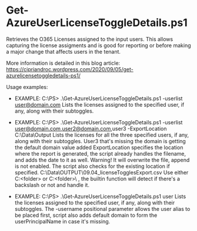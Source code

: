 # Get-AzureUserLicenseToggleDetails.ps1
Retrieves the O365 Licenses assigned to the input users. This allows capturing the license assigments and is good for reporting or before making a major change that affects users in the tenant.

More information is detailed in this blog article:
https://cipriandroc.wordpress.com/2020/09/05/get-azurelicensetoggledetails-ps1/

Usage examples:

- EXAMPLE:
C:\PS> .\Get-AzureUserLicenseToggleDetails.ps1 -userlist user@domain.com
Lists the licenses assigned to the specified user, if any, along with their subtoggles.

- EXAMPLE:
C:\PS> .\Get-AzureUserLicenseToggleDetails.ps1 -userlist user@domain.com,user2@domain.com,user3 -ExportLocation C:\Data\Output
Lists the licenses for all the three specified users, if any, along with their subtoggles. User3 that's missing the domain is getting the default domain value added
ExportLocation specifies the location where the report is generated, the script already handles the filename, and adds the date to it as well.
Warning! It will overwrite the file, append is not enabled. The script also checks for the existing location if specified.
C:\Data\OUTPUT\09.04_licenseTogglesExport.csv
Use either C:\<folder> or C:\<folder>\ , the builtin function will detect if there's a backslash or not and handle it.

- EXAMPLE:
C:\PS> .\Get-AzureUserLicenseToggleDetails.ps1 user
Lists the licenses assigned to the specified user, if any, along with their subtoggles.
The -username positional parameter allows the user alias to be placed first, script also adds default domain to form the userPrincipalName in case it's missing.
